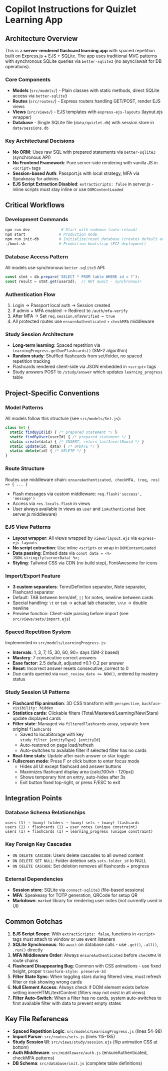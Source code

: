 # Copilot Instructions for Quizlet Learning App

## Architecture Overview

This is a **server-rendered flashcard learning app** with spaced repetition built on Express.js + EJS + SQLite. The app uses traditional MVC patterns with synchronous SQLite queries via `better-sqlite3` (no async/await for DB operations).

### Core Components
- **Models** (`src/models/`) - Plain classes with static methods, direct SQLite access via `better-sqlite3`
- **Routes** (`src/routes/`) - Express routers handling GET/POST, render EJS views
- **Views** (`src/views/`) - EJS templates with `express-ejs-layouts` (layout.ejs wrapper)
- **Database** - Single SQLite file (`data/quizlet.db`) with session store in `data/sessions.db`

### Key Architectural Decisions
- **No ORM**: Uses raw SQL with prepared statements via `better-sqlite3` (synchronous API)
- **No Frontend Framework**: Pure server-side rendering with vanilla JS in `<script>` tags
- **Session-based Auth**: Passport.js with local strategy, MFA via Speakeasy for admins
- **EJS Script Extraction Disabled**: `extractScripts: false` in server.js - inline scripts must stay inline or use `DOMContentLoaded`

## Critical Workflows

### Development Commands
```bash
npm run dev              # Start with nodemon (auto-reload)
npm start               # Production mode
npm run init-db         # Initialize/reset database (creates default admin)
./boot.sh               # Production bootstrap (EC2 deployment)
```

### Database Access Pattern
All models use synchronous `better-sqlite3` API:
```javascript
const stmt = db.prepare('SELECT * FROM table WHERE id = ?');
const result = stmt.get(userId);  // NOT await - synchronous!
```

### Authentication Flow
1. Login → Passport local auth → Session created
2. If admin + MFA enabled → Redirect to `/auth/mfa-verify`
3. After MFA → Set `req.session.mfaVerified = true`
4. All protected routes use `ensureAuthenticated` + `checkMFA` middleware

### Study Session Architecture
- **Long-term learning**: Spaced repetition via `LearningProgress.getDueFlashcards()` (SM-2 algorithm)
- **Random study**: Shuffled flashcards from set/folder, no spaced repetition tracking
- Flashcards rendered client-side via JSON embedded in `<script>` tags
- Study answers POST to `/study/answer` which updates `learning_progress` table

## Project-Specific Conventions

### Model Patterns
All models follow this structure (see `src/models/Set.js`):
```javascript
class Set {
  static findById(id) { /* prepared statement */ }
  static findByUser(userId) { /* prepared statement */ }
  static create(data) { /* INSERT, return lastInsertRowid */ }
  static update(id, data) { /* UPDATE */ }
  static delete(id) { /* DELETE */ }
}
```

### Route Structure
Routes use middleware chain: `ensureAuthenticated, checkMFA, (req, res) => { ... }`
- Flash messages via custom middleware: `req.flash('success', 'message')`
- Access via `res.locals.flash` in views
- User always available in views as `user` and `isAuthenticated` (see server.js middleware)

### EJS View Patterns
- **Layout wrapper**: All views wrapped by `views/layout.ejs` via `express-ejs-layouts`
- **No script extraction**: Use inline `<script>` or wrap in `DOMContentLoaded`
- **Data passing**: Embed data via `const data = <%- JSON.stringify(serverData) %>;`
- **Styling**: Tailwind CSS via CDN (no build step), FontAwesome for icons

### Import/Export Feature
- **3 custom separators**: Term/Definition separator, Note separator, Flashcard separator
- Default: TAB between term/def, `||` for notes, newline between cards
- Special handling: `\t` or `tab` → actual tab character, `\n\n` → double newline
- Preview function: Client-side parsing before import (see `src/views/sets/import.ejs`)

### Spaced Repetition System
Implemented in `src/models/LearningProgress.js`:
- **Intervals**: 1, 3, 7, 15, 30, 60, 90+ days (SM-2 based)
- **Mastery**: 7 consecutive correct answers
- **Ease factor**: 2.5 default, adjusted ±0.1-0.2 per answer
- **Reset**: Incorrect answer resets consecutive_correct to 0
- Due cards queried via `next_review_date <= NOW()`, ordered by mastery status

### Study Session UI Patterns
- **Flashcard flip animation**: 3D CSS transform with `perspective`, `backface-visibility: hidden`
- **Statistics cards**: Clickable filters (Total/Mastered/Learning/New/Stars) update displayed cards
- **Filter state**: Managed via `filteredFlashcards` array, separate from original `flashcards`
  - Saved to localStorage with key `study_filter_{entityType}_{entityId}`
  - Auto-restored on page load/refresh
  - Auto-switches to available filter if selected filter has no cards
- **Real-time stats**: Update after each answer or star toggle
- **Fullscreen mode**: Press F or click button to enter focus mode
  - Hides all UI except flashcard and answer buttons
  - Maximizes flashcard display area (calc(100vh - 120px))
  - Shows temporary hint on entry, auto-hides after 3s
  - Exit button fixed top-right, or press F/ESC to exit

## Integration Points

### Database Schema Relationships
```
users (1) → (many) folders → (many) sets → (many) flashcards
users (1) + flashcards (1) → user_notes (unique constraint)
users (1) + flashcards (1) → learning_progress (unique constraint)
```

### Key Foreign Key Cascades
- `ON DELETE CASCADE`: Users delete cascades to all owned content
- `ON DELETE SET NULL`: Folder deletion sets `sets.folder_id` to NULL
- `ON DELETE CASCADE`: Set deletion removes all flashcards + progress

### External Dependencies
- **Session store**: SQLite via `connect-sqlite3` (file-based sessions)
- **MFA**: Speakeasy for TOTP generation, QRCode for setup QR
- **Markdown**: `marked` library for rendering user notes (not currently used in UI)

## Common Gotchas

1. **EJS Script Scope**: With `extractScripts: false`, functions in `<script>` tags must attach to window or use event listeners
2. **SQLite Synchronous**: No `await` on database calls - use `.get()`, `.all()`, `.run()` directly
3. **MFA Middleware Order**: Always `ensureAuthenticated` before `checkMFA` in route chains
4. **Flashcard Disappearing Bug**: Common with CSS animations - use fixed height, proper `transform-style: preserve-3d`
5. **Filter State Sync**: When toggling stars during filtered view, must refresh filter or risk showing wrong cards
6. **Null Element Access**: Always check if DOM element exists before setting innerHTML/textContent (filters may not exist in all views)
7. **Filter Auto-Switch**: When a filter has no cards, system auto-switches to first available filter with data to prevent empty states

## Key File References

- **Spaced Repetition Logic**: `src/models/LearningProgress.js` (lines 54-98)
- **Import Parser**: `src/routes/sets.js` (lines 115-185)
- **Study Session UI**: `src/views/study/session.ejs` (flip animation CSS at bottom)
- **Auth Middleware**: `src/middleware/auth.js` (ensureAuthenticated, checkMFA patterns)
- **DB Schema**: `src/database/init.js` (complete table definitions)
